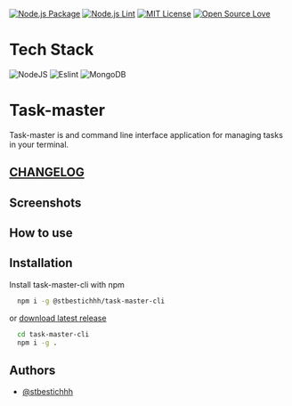 [![Node.js Package](https://github.com/stbestichhh/task-master-cli/actions/workflows/npm-publish-github-packages.yml/badge.svg)](https://github.com/stbestichhh/task-master-cli/actions/workflows/npm-publish-github-packages.yml)
[![Node.js Lint](https://github.com/stbestichhh/task-master-cli/actions/workflows/node_lint.yml/badge.svg)](https://github.com/stbestichhh/task-master-cli/actions/workflows/node_lint.yml)
[![MIT License](https://img.shields.io/badge/License-MIT-green.svg)](LICENSE)
[![Open Source Love](https://badges.frapsoft.com/os/v1/open-source.svg?v=103)](https://github.com/ellerbrock/open-source-badges/)

# Tech Stack
![NodeJS](https://img.shields.io/badge/Node.js-43853D?style=for-the-badge&logo=node.js&logoColor=white)
![Eslint](https://img.shields.io/badge/eslint-3A33D1?style=for-the-badge&logo=eslint&logoColor=white)
![MongoDB](https://img.shields.io/badge/MongoDB-4EA94B?style=for-the-badge&logo=mongodb&logoColor=white)

# Task-master
Task-master is and command line interface application for managing tasks in your terminal.

## [CHANGELOG](CHANGELOG.md)

## Screenshots

## How to use

## Installation

Install task-master-cli with npm

```bash
  npm i -g @stbestichhh/task-master-cli
```

or [download latest release](https://github.com/stbestichhh/task-master-cli/releases/tag/v0.0.1)

```bash
  cd task-master-cli
  npm i -g .  
```

## Authors

- [@stbestichhh](https://www.github.com/stbestichhh)
